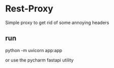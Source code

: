# Rest-Proxy

Simple proxy to get rid of some annoying headers

## run
python -m uvicorn app:app

or use the pycharm fastapi utility
